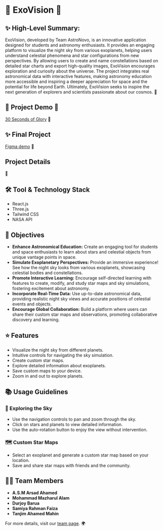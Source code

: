 
<h1 >🌌 ExoVision 🌌</h1>

<h2>✨ High-Level Summary:</h2>
<p>
ExoVision, developed by Team AstroNovo, is an innovative application designed for students and astronomy enthusiasts. It provides an engaging platform to visualize the night sky from various exoplanets, helping users understand celestial phenomena and star configurations from new perspectives. By allowing users to create and name constellations based on detailed star charts and export high-quality images, ExoVision encourages exploration and curiosity about the universe. The project integrates real astronomical data with interactive features, making astronomy education more accessible and inspiring a deeper appreciation for space and the potential for life beyond Earth. Ultimately, ExoVision seeks to inspire the next generation of explorers and scientists passionate about our cosmos. 🌠
</p>
<h2>🌌 Project Demo 🌌</h2>
<p>
    <a href="https://youtu.be/IYOpCItAflA">30 Seconds of Glory</a> 🎥
</p>
<h2>✨ Final Project </h2>
<p>
    <a href="https://www.figma.com/proto/1bwhA4bdHBUMTonrTYivrS/Exovision?t=RmzrXGOPKZ2yZ9YU-1">Figma demo</a> 🎥
</p>
<h2>Project Details</h2>📝 





<h2>🛠️ Tool & Technology Stack</h2>
<ul>
    <li>React.js</li>
    <li>Three.js</li>
    <li>Tailwind CSS</li>
    <li>NASA API</li>
</ul>

<h2>🎯 Objectives</h2>
<ul>
    <li><strong>Enhance Astronomical Education:</strong> Create an engaging tool for students and space enthusiasts to learn about stars and celestial objects from unique vantage points in space.</li>
    <li><strong>Simulate Exoplanetary Perspectives:</strong> Provide an immersive experience! See how the night sky looks from various exoplanets, showcasing celestial bodies and constellations.</li>
    <li><strong>Promote Interactive Learning:</strong> Encourage self-directed learning with features to create, modify, and study star maps and sky simulations, fostering excitement about astronomy.</li>
    <li><strong>Incorporate Real-Time Data:</strong> Use up-to-date astronomical data, providing realistic night sky views and accurate positions of celestial events and objects.</li>
    <li><strong>Encourage Global Collaboration:</strong> Build a platform where users can share their custom star maps and observations, promoting collaborative discovery and learning.</li>
</ul>

<h2>⭐ Features</h2>
<ul>
    <li>Visualize the night sky from different planets.</li>
    <li>Intuitive controls for navigating the sky simulation.</li>
    <li>Create custom star maps.</li>
    <li>Explore detailed information about exoplanets.</li>
    <li>Save custom maps to your device.</li>
    <li>Zoom in and out to explore planets.</li>
</ul>

<h2>📚 Usage Guidelines</h2>
<h3>🔭 Exploring the Sky</h3>
<ul>
    <li>Use the navigation controls to pan and zoom through the sky.</li>
    <li>Click on stars and planets to view detailed information.</li>
    <li>Use the auto-rotation button to enjoy the view without intervention.</li>
</ul>

<h3>🗺️ Custom Star Maps</h3>
<ul>
    <li>Select an exoplanet and generate a custom star map based on your location.</li>
    <li>Save and share star maps with friends and the community.</li>
</ul>

<h2>👩‍🚀 Team Members</h2>
<ul>
    <li><strong>A.S.M Arsad Ahamed</strong></li>
    <li><strong>Mohammad Mazharul Alam</strong></li>
    <li><strong>Durjoy Barua</strong></li>
    <li><strong>Samiya Rahman Faiza</strong></li>
    <li><strong>Tanjim Ahamed Mahin</strong></li>
</ul>

<p>
    For more details, visit our <a href="https://www.spaceappschallenge.org/nasa-space-apps-2024/find-a-team/astronovo/?tab=members">team page</a>. 🌍
</p>
